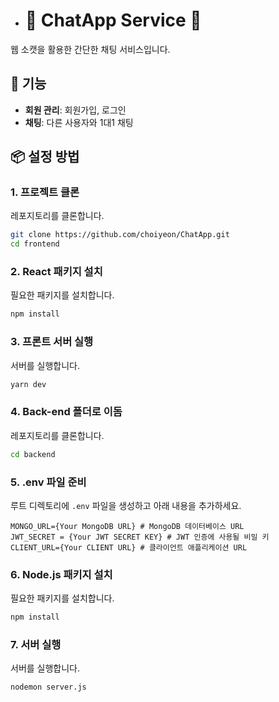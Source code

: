 * # 🐾 ChatApp Service 🐾

웹 소캣을 활용한 간단한 채팅 서비스입니다.

## 🚀 기능

- **회원 관리**: 회원가입, 로그인
- **채팅**: 다른 사용자와 1대1 채팅

## 📦 설정 방법

### 1. 프로젝트 클론
레포지토리를 클론합니다.
```bash
git clone https://github.com/choiyeon/ChatApp.git
cd frontend
```

### 2. React 패키지 설치
필요한 패키지를 설치합니다.
```bash
npm install
```

### 3. 프론트 서버 실행
서버를 실행합니다.
```bash
yarn dev
```

### 4. Back-end 폴더로 이돔
레포지토리를 클론합니다.
```bash
cd backend
```

### 5. .env 파일 준비
루트 디렉토리에 `.env` 파일을 생성하고 아래 내용을 추가하세요.
```
MONGO_URL={Your MongoDB URL} # MongoDB 데이터베이스 URL
JWT_SECRET = {Your JWT SECRET KEY} # JWT 인증에 사용될 비밀 키
CLIENT_URL={Your CLIENT URL} # 클라이언트 애플리케이션 URL
```

### 6. Node.js 패키지 설치
필요한 패키지를 설치합니다.
```bash
npm install
```

### 7. 서버 실행
서버를 실행합니다.
```bash
nodemon server.js
```

